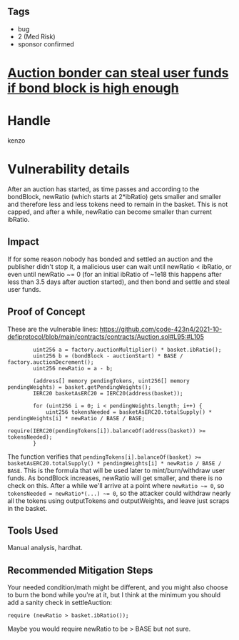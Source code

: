 ## Tags

- bug
- 2 (Med Risk)
- sponsor confirmed

# [Auction bonder can steal user funds if bond block is high enough](https://github.com/code-423n4/2021-10-defiprotocol-findings/issues/51) 

# Handle

kenzo


# Vulnerability details

After an auction has started, as time passes and according to the bondBlock, newRatio (which starts at 2*ibRatio) gets smaller and smaller and therefore less and less tokens need to remain in the basket.
This is not capped, and after a while, newRatio can become smaller than current ibRatio.

## Impact
If for some reason nobody has bonded and settled an auction and the publisher didn't stop it, a malicious user can wait until newRatio < ibRatio, or even until newRatio ~= 0 (for an initial ibRatio of ~1e18 this happens after less than 3.5 days after auction started), and then bond and settle and steal user funds.

## Proof of Concept
These are the vulnerable lines:
https://github.com/code-423n4/2021-10-defiprotocol/blob/main/contracts/contracts/Auction.sol#L95:#L105
```
        uint256 a = factory.auctionMultiplier() * basket.ibRatio();
        uint256 b = (bondBlock - auctionStart) * BASE / factory.auctionDecrement();
        uint256 newRatio = a - b;

        (address[] memory pendingTokens, uint256[] memory pendingWeights) = basket.getPendingWeights();
        IERC20 basketAsERC20 = IERC20(address(basket));

        for (uint256 i = 0; i < pendingWeights.length; i++) {
            uint256 tokensNeeded = basketAsERC20.totalSupply() * pendingWeights[i] * newRatio / BASE / BASE;
            require(IERC20(pendingTokens[i]).balanceOf(address(basket)) >= tokensNeeded);
        }

```
The function verifies that ```pendingTokens[i].balanceOf(basket) >= basketAsERC20.totalSupply() * pendingWeights[i] * newRatio / BASE / BASE```. This is the formula that will be used later to mint/burn/withdraw user funds.
As bondBlock increases, newRatio will get smaller, and there is no check on this.
After a while we'll arrive at a point where ```newRatio ~= 0```, so ```tokensNeeded = newRatio*(...) ~= 0```, so the attacker could withdraw nearly all the tokens using outputTokens and outputWeights, and leave just scraps in the basket.

## Tools Used
Manual analysis, hardhat.

## Recommended Mitigation Steps
Your needed condition/math might be different, and you might also choose to burn the bond while you're at it, but I think at the minimum you should add a sanity check in settleAuction:
```
require (newRatio > basket.ibRatio());
```
Maybe you would require newRatio to be > BASE but not sure.

